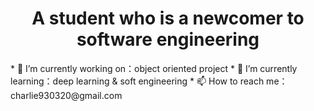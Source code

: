 <h1 align="center">A student who is a newcomer to software engineering</h1>
* 🔭 I’m currently working on：object oriented project
* 🌱 I’m currently learning：deep learning & soft engineering
* 📫 How to reach me：charlie930320@gmail.com


<!--
**calculusfkyou/calculusfkyou** is a ✨ _special_ ✨ repository because its `README.md` (this file) appears on your GitHub profile.

Here are some ideas to get you started:

- 🔭 I’m currently working on ...
- 🌱 I’m currently learning ...
- 👯 I’m looking to collaborate on ...
- 🤔 I’m looking for help with ...
- 💬 Ask me about ...
- 📫 How to reach me: ...
- 😄 Pronouns: ...
- ⚡ Fun fact: ...
-->
